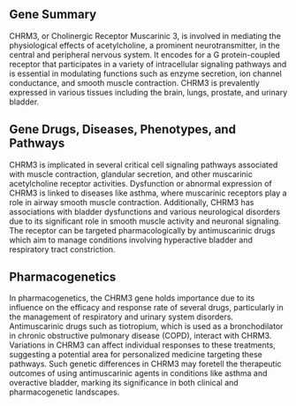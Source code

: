 ## Gene Summary
CHRM3, or Cholinergic Receptor Muscarinic 3, is involved in mediating the physiological effects of acetylcholine, a prominent neurotransmitter, in the central and peripheral nervous system. It encodes for a G protein-coupled receptor that participates in a variety of intracellular signaling pathways and is essential in modulating functions such as enzyme secretion, ion channel conductance, and smooth muscle contraction. CHRM3 is prevalently expressed in various tissues including the brain, lungs, prostate, and urinary bladder.

## Gene Drugs, Diseases, Phenotypes, and Pathways
CHRM3 is implicated in several critical cell signaling pathways associated with muscle contraction, glandular secretion, and other muscarinic acetylcholine receptor activities. Dysfunction or abnormal expression of CHRM3 is linked to diseases like asthma, where muscarinic receptors play a role in airway smooth muscle contraction. Additionally, CHRM3 has associations with bladder dysfunctions and various neurological disorders due to its significant role in smooth muscle activity and neuronal signaling. The receptor can be targeted pharmacologically by antimuscarinic drugs which aim to manage conditions involving hyperactive bladder and respiratory tract constriction.

## Pharmacogenetics
In pharmacogenetics, the CHRM3 gene holds importance due to its influence on the efficacy and response rate of several drugs, particularly in the management of respiratory and urinary system disorders. Antimuscarinic drugs such as tiotropium, which is used as a bronchodilator in chronic obstructive pulmonary disease (COPD), interact with CHRM3. Variations in CHRM3 can affect individual responses to these treatments, suggesting a potential area for personalized medicine targeting these pathways. Such genetic differences in CHRM3 may foretell the therapeutic outcomes of using antimuscarinic agents in conditions like asthma and overactive bladder, marking its significance in both clinical and pharmacogenetic landscapes.